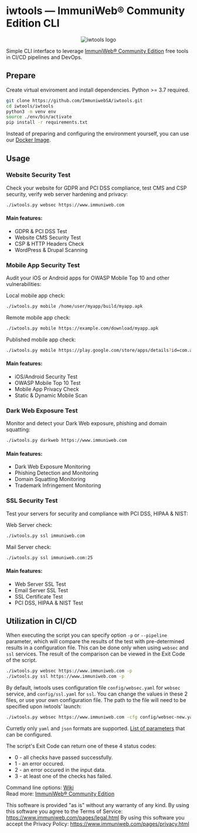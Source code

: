 # iwtools — ImmuniWeb® Community Edition CLI

<p align="center">
  <img src="logo.png" alt="iwtools logo">
</p>

Simple CLI interface to leverage [ImmuniWeb® Community Edition](https://www.immuniweb.com/free/) free tools in CI/CD pipelines and DevOps.

## Prepare

Create virtual enviroment and install dependencies. Python >= 3.7 required.

```sh
git clone https://github.com/ImmuniwebSA/iwtools.git
cd iwtools/iwtools
python3 -m venv env
source ./env/bin/activate
pip install -r requirements.txt
```

Instead of preparing and configuring the environment yourself, you can use our [Docker Image](https://hub.docker.com/r/immuniweb/iwtools).

## Usage

### Website Security Test

Check your website for GDPR and PCI DSS compliance, test CMS and CSP security, verify web server hardening and privacy:

```sh
./iwtools.py websec https://www.immuniweb.com
```

#### Main features:

- GDPR & PCI DSS Test
- Website CMS Security Test
- CSP & HTTP Headers Check
- WordPress & Drupal Scanning

### Mobile App Security Test

Audit your iOS or Android apps for OWASP Mobile Top 10 and other vulnerabilities:

Local mobile app check:

```sh
./iwtools.py mobile /home/user/myapp/build/myapp.apk
```

Remote mobile app check:

```sh
./iwtools.py mobile https://example.com/download/myapp.apk
```

Published mobile app check:

```sh
./iwtools.py mobile https://play.google.com/store/apps/details?id=com.app.my
```

#### Main features:

- iOS/Android Security Test
- OWASP Mobile Top 10 Test
- Mobile App Privacy Check
- Static & Dynamic Mobile Scan

### Dark Web Exposure Test

Monitor and detect your Dark Web exposure, phishing and domain squatting:

```sh
./iwtools.py darkweb https://www.immuniweb.com
```

#### Main features:

- Dark Web Exposure Monitoring
- Phishing Detection and Monitoring
- Domain Squatting Monitoring
- Trademark Infringement Monitoring

### SSL Security Test

Test your servers for security and compliance with PCI DSS, HIPAA & NIST:

Web Server check:

```sh
./iwtools.py ssl immuniweb.com
```

Mail Server check:

```sh
./iwtools.py ssl immuniweb.com:25
```

#### Main features:

- Web Server SSL Test
- Email Server SSL Test
- SSL Certificate Test
- PCI DSS, HIPAA & NIST Test

## Utilization in CI/CD

When executing the script you can specify option `-p` or `--pipeline` parameter, which will compare the results of the 
test with pre-determined results in a configuration file.
This can be done only when using `websec` and `ssl` services.
The result of the comparison can be viewed in the Exit Code of the script.

```sh
./iwtools.py websec https://www.immuniweb.com -p
./iwtools.py ssl https://www.immuniweb.com -p
```

By default, iwtools uses configuration file `config/websec.yaml` for `websec` service, and `config/ssl.yaml` for `ssl`.
You can change the values in these 2 files, or use your own configuration file.
The path to the file will need to be specified upon iwtools' launch:

```sh
./iwtools.py websec https://www.immuniweb.com -cfg config/websec-new.yaml
```

Curretly only `yaml` and `json` formats are supported.
[List of parameters](CONFIG.md) that can be configured.

The script's Exit Code can return one of these 4 status codes:
- 0 - all checks have passed successfully.
- 1 - an error occured.
- 2 - an error occured in the input data.
- 3 - at least one of the checks has failed.

Command line options: [Wiki](https://github.com/ImmuniwebSA/iwtools/blob/main/CLI.md)  
Read more: [ImmuniWeb® Community Edition](https://www.immuniweb.com/free/)

This software is provided "as is" without any warranty of any kind.
By using this software you agree to the Terms of Service: https://www.immuniweb.com/pages/legal.html
By using this software you accept the Privacy Policy: https://www.immuniweb.com/pages/privacy.html
